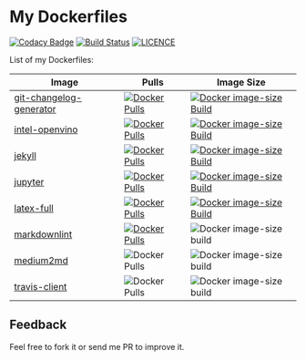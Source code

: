 # My Dockerfiles

[![Codacy Badge](https://api.codacy.com/project/badge/Grade/8c707be6f5c746b2a9cb2bf9877e0ce4)](https://app.codacy.com/app/mmphego/my-dockerfiles?utm_source=github.com&utm_medium=referral&utm_content=mmphego/my-dockerfiles&utm_campaign=Badge_Grade_Dashboard)
[![Build Status](https://travis-ci.com/mmphego/my-dockerfiles.svg?branch=master)](https://travis-ci.com/mmphego/my-dockerfiles)
[![LICENCE](https://img.shields.io/github/license/mmphego/my-dockerfiles.svg?style=flat)](LICENCE)

List of my Dockerfiles:

|Image | Pulls | Image Size |
|---|---|---|
| [git-changelog-generator](git-changelog-generator) | [![Docker Pulls](https://img.shields.io/docker/pulls/mmphego/git-changelog-generator)]() | [![Docker image-size Build](https://img.shields.io/docker/image-size/mmphego/git-changelog-generator)]() |
| [intel-openvino](intel-openvino) | [![Docker Pulls](https://img.shields.io/docker/pulls/mmphego/intel-openvino)]() | [![Docker image-size Build](https://img.shields.io/docker/image-size/mmphego/intel-openvino)]() |
| [jekyll](jekyll) | [![Docker Pulls](https://img.shields.io/docker/pulls/mmphego/jekyll)]() | [![Docker image-size Build](https://img.shields.io/docker/image-size/mmphego/jekyll)]() |
| [jupyter](jupyter) | [![Docker Pulls](https://img.shields.io/docker/pulls/mmphego/jupyter)]() | [![Docker image-size Build](https://img.shields.io/docker/image-size/mmphego/jupyter)]() |
| [latex-full](latex-full) | [![Docker Pulls](https://img.shields.io/docker/pulls/mmphego/latex.svg)]() | [![Docker image-size Build](https://img.shields.io/docker/image-size/mmphego/latex.svg)]() |
| [markdownlint](markdownlint) |[![Docker Pulls](https://img.shields.io/docker/pulls/mmphego/markdownlint.svg)]()|![Docker image-size build](https://img.shields.io/docker/image-size/mmphego/markdownlint.svg) |
| [medium2md](medium2md) | ![Docker Pulls](https://img.shields.io/docker/pulls/mmphego/mediumexporter.svg)|![Docker image-size build](https://img.shields.io/docker/image-size/mmphego/mediumexporter.svg)|
| [travis-client](travis-client) |![Docker Pulls](https://img.shields.io/docker/pulls/mmphego/travis-client.svg)|![Docker image-size build](https://img.shields.io/docker/image-size/mmphego/travis-client.svg)|

## Feedback

Feel free to fork it or send me PR to improve it.
